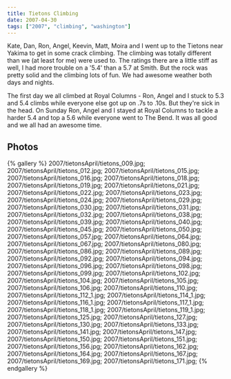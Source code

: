 ```yaml
---
title: Tietons Climbing
date: 2007-04-30
tags: ["2007", "climbing", "washington"]
---
```


Kate, Dan, Ron, Angel, Keevin, Matt, Moira and I went up to the Tietons near Yakima to get in some crack climbing.  The climbing was totally different than we (at least for me) were used to.  The ratings there are a little stiff as well, I had more trouble on a '5.4' than a 5.7 at Smith.  But the rock was pretty solid and the climbing lots of fun. We had awesome weather both days and nights.

The first day we all climbed at Royal Columns - Ron, Angel and I stuck to 5.3 and 5.4 climbs while everyone else got up on .7s to .10s.  But they're sick in the head.  On Sunday Ron, Angel and I stayed at Royal Columns to tackle a harder 5.4 and top a 5.6 while everyone went to The Bend.  It was all good and we all had an awesome time.


## Photos 


{% gallery %} 
2007/tietonsApril/tietons_009.jpg;
2007/tietonsApril/tietons_012.jpg;
2007/tietonsApril/tietons_015.jpg;
2007/tietonsApril/tietons_016.jpg;
2007/tietonsApril/tietons_018.jpg;
2007/tietonsApril/tietons_019.jpg;
2007/tietonsApril/tietons_021.jpg;
2007/tietonsApril/tietons_022.jpg;
2007/tietonsApril/tietons_023.jpg;
2007/tietonsApril/tietons_024.jpg;
2007/tietonsApril/tietons_029.jpg;
2007/tietonsApril/tietons_030.jpg;
2007/tietonsApril/tietons_031.jpg;
2007/tietonsApril/tietons_032.jpg;
2007/tietonsApril/tietons_038.jpg;
2007/tietonsApril/tietons_039.jpg;
2007/tietonsApril/tietons_040.jpg;
2007/tietonsApril/tietons_045.jpg;
2007/tietonsApril/tietons_050.jpg;
2007/tietonsApril/tietons_057.jpg;
2007/tietonsApril/tietons_064.jpg;
2007/tietonsApril/tietons_067.jpg;
2007/tietonsApril/tietons_080.jpg;
2007/tietonsApril/tietons_086.jpg;
2007/tietonsApril/tietons_089.jpg;
2007/tietonsApril/tietons_092.jpg;
2007/tietonsApril/tietons_094.jpg;
2007/tietonsApril/tietons_096.jpg;
2007/tietonsApril/tietons_098.jpg;
2007/tietonsApril/tietons_099.jpg;
2007/tietonsApril/tietons_102.jpg;
2007/tietonsApril/tietons_104.jpg;
2007/tietonsApril/tietons_105.jpg;
2007/tietonsApril/tietons_106.jpg;
2007/tietonsApril/tietons_110.jpg;
2007/tietonsApril/tietons_112_1.jpg;
2007/tietonsApril/tietons_114_1.jpg;
2007/tietonsApril/tietons_116_1.jpg;
2007/tietonsApril/tietons_117_1.jpg;
2007/tietonsApril/tietons_118_1.jpg;
2007/tietonsApril/tietons_119_1.jpg;
2007/tietonsApril/tietons_125.jpg;
2007/tietonsApril/tietons_127.jpg;
2007/tietonsApril/tietons_130.jpg;
2007/tietonsApril/tietons_133.jpg;
2007/tietonsApril/tietons_141.jpg;
2007/tietonsApril/tietons_147.jpg;
2007/tietonsApril/tietons_150.jpg;
2007/tietonsApril/tietons_151.jpg;
2007/tietonsApril/tietons_156.jpg;
2007/tietonsApril/tietons_162.jpg;
2007/tietonsApril/tietons_164.jpg;
2007/tietonsApril/tietons_167.jpg;
2007/tietonsApril/tietons_169.jpg;
2007/tietonsApril/tietons_171.jpg;
{% endgallery %}


